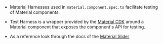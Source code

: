 - Material Harnesses used in `material.component.spec.ts` facilitate testing of Material components. 

- Test Harness is a wrapper provided by the [Material CDK](https://material.angular.io/cdk/test-harnesses/overview) around a Material component that exposes the component's API for testing. 

- As a reference look through the docs of the [Material Slider](https://material.angular.io/components/slider/api#material-slider-testing-classes)